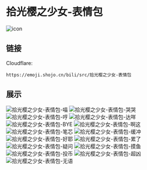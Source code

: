 # 拾光樱之少女-表情包
![icon](https://emoji.shojo.cn/bili/src/拾光樱之少女-表情包/icon.png)
## 链接
Cloudflare:
```
https://emoji.shojo.cn/bili/src/拾光樱之少女-表情包
```
## 展示
![拾光樱之少女-表情包-喵](https://emoji.shojo.cn/bili/src/拾光樱之少女-表情包/拾光樱之少女-表情包-喵.png)
![拾光樱之少女-表情包-哭哭](https://emoji.shojo.cn/bili/src/拾光樱之少女-表情包/拾光樱之少女-表情包-哭哭.png)
![拾光樱之少女-表情包-哼](https://emoji.shojo.cn/bili/src/拾光樱之少女-表情包/拾光樱之少女-表情包-哼.png)
![拾光樱之少女-表情包-达咩](https://emoji.shojo.cn/bili/src/拾光樱之少女-表情包/拾光樱之少女-表情包-达咩.png)
![拾光樱之少女-表情包-BYE](https://emoji.shojo.cn/bili/src/拾光樱之少女-表情包/拾光樱之少女-表情包-BYE.png)
![拾光樱之少女-表情包-啊这](https://emoji.shojo.cn/bili/src/拾光樱之少女-表情包/拾光樱之少女-表情包-啊这.png)
![拾光樱之少女-表情包-笔芯](https://emoji.shojo.cn/bili/src/拾光樱之少女-表情包/拾光樱之少女-表情包-笔芯.png)
![拾光樱之少女-表情包-缓冲](https://emoji.shojo.cn/bili/src/拾光樱之少女-表情包/拾光樱之少女-表情包-缓冲.png)
![拾光樱之少女-表情包-好耶](https://emoji.shojo.cn/bili/src/拾光樱之少女-表情包/拾光樱之少女-表情包-好耶.png)
![拾光樱之少女-表情包-累了](https://emoji.shojo.cn/bili/src/拾光樱之少女-表情包/拾光樱之少女-表情包-累了.png)
![拾光樱之少女-表情包-疑问](https://emoji.shojo.cn/bili/src/拾光樱之少女-表情包/拾光樱之少女-表情包-疑问.png)
![拾光樱之少女-表情包-摸鱼](https://emoji.shojo.cn/bili/src/拾光樱之少女-表情包/拾光樱之少女-表情包-摸鱼.png)
![拾光樱之少女-表情包-投币](https://emoji.shojo.cn/bili/src/拾光樱之少女-表情包/拾光樱之少女-表情包-投币.png)
![拾光樱之少女-表情包-超凶](https://emoji.shojo.cn/bili/src/拾光樱之少女-表情包/拾光樱之少女-表情包-超凶.png)
![拾光樱之少女-表情包-无语](https://emoji.shojo.cn/bili/src/拾光樱之少女-表情包/拾光樱之少女-表情包-无语.png)
